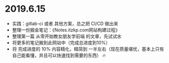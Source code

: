 # 2019.6.15

- 实践：gitlab-ci 或者 其他方案，总之把 CI/CD 做出来
- 整理一份掘金笔记：《Notes.itzkp.com网站构建过程》
- 整理第一篇 从零开始教女朋友学前端 的文章，先试试水
- 将更多的笔记搬到此网站中（完成总进度到10%）
- 将 完成进度的 10% 内容精化，精简到 一半左右（现在质量堪忧，基本上只有自己能看懂，并且可以快速找到需要的东西） 🔥